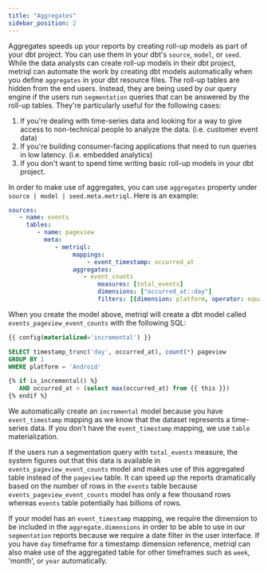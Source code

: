 ```yaml
---
title: "Aggregates"
sidebar_position: 2
---
```


Aggregates speeds up your reports by creating roll-up models as part of your dbt project. You can use them in your dbt's `source`, `model`, or `seed`. While the data analysts can create roll-up models in their dbt project, metriql can automate the work by creating dbt models automatically when you define `aggregates` in your dbt resource files. The roll-up tables are hidden from the end users. Instead, they are being used by our query engine if the users run `segmentation` queries that can be answered by the roll-up tables. They're particularly useful for the following cases:

1. If you're dealing with time-series data and looking for a way to give access to non-technical people to analyze the data. (i.e. customer event data)
2. If you're building consumer-facing applications that need to run queries in low latency. (i.e. embedded analytics)
3. If you don't want to spend time writing basic roll-up models in your dbt project.

In order to make use of aggregates, you can use `aggregates`  property under `source | model | seed.meta.metriql`. Here is an example:

```yml
sources:
   - name: events
     tables:
        - name: pageview
          meta:
             - metriql:
                  mappings:
                      - event_timestamp: occurred_at
                  aggregates:
                     - event_counts
                         measures: [total_events]
                         dimensions: ["occurred_at::day"]
                         filters: [{dimension: platform, operator: equals, value: Android}]
```

When you create the model above, metriql will create a dbt model called `events_pageview_event_counts` with the following SQL:

```sql
{{ config(materialized='incremental') }}

SELECT timestamp_trunc('day', occurred_at), count(*) pageview 
GROUP BY 1
WHERE platform = 'Android'

{% if is_incremental() %}
   AND occurred_at > (select max(occurred_at) from {{ this }})
{% endif %}
```

We automatically create an `incremental` model because you have `event_timestamp` mapping as we know that the dataset represents a time-series data. If you don't have the `event_timestamp` mapping, we use `table` materialization. 

If the users run a segmentation query with `total_events` measure, the system figures out that this data is available in `events_pageview_event_counts` model and makes use of this aggregated table instead of the `pageview` table. It can speed up the reports dramatically based on the number of rows in the `events` table because  `events_pageview_event_counts` model has only a few thousand rows whereas `events` table potentially has billions of rows.

If your model has an `event_timestamp` mapping, we require the dimension to be included in the `aggregate.dimensions` in order to be able to use in our `segmentation` reports because we require a date filter in the user interface. If you have `day` timeframe for a timestamp dimension reference, metriql can also make use of the aggregated table for other timeframes such as `week`, 'month', or `year` automatically.
